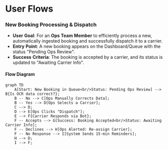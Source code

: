 # User Flows

### **New** **Booking** **Processing** & **Dispatch**

  * **User** **Goal**: For an **Ops** **Team** **Member** to efficiently process a new, automatically ingested booking and successfully dispatch it to a carrier.
  * **Entry** **Point**: A new booking appears on the Dashboard/Queue with the status "Pending Ops Review".
  * **Success** **Criteria**: The booking is accepted by a carrier, and its status is updated to "Awaiting Carrier Info".

#### Flow Diagram

```mermaid
graph TD
    A[Start: New Booking in Queue<br/>Status: Pending Ops Review] --> B{Is OCR data correct?};
    B -- No --> C[Ops Manually Corrects Data];
    B -- Yes --> D[Ops Selects a Carrier];
    C --> D;
    D --> E[Ops Clicks "Dispatch"];
    E --> F{Carrier Responds via Bot};
    F -- Accepts --> G[Success: Booking Accepted<br/>Status: Awaiting Carrier Info];
    F -- Declines --> H[Ops Alerted: Re-assign Carrier];
    F -- No Response --> I[System Sends 15-min Reminders];
    H --> D;
    I --> F;
```
